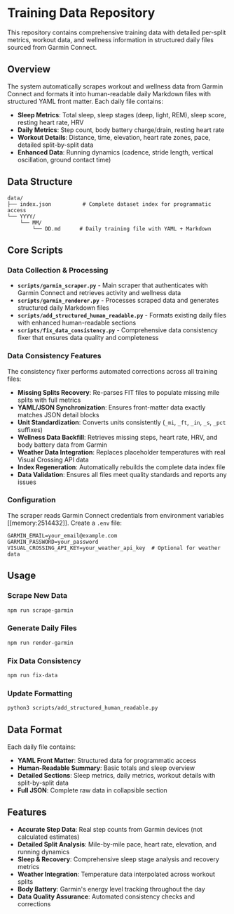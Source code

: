 # Training Data Repository

This repository contains comprehensive training data with detailed per-split metrics, workout data, and wellness information in structured daily files sourced from Garmin Connect.

## Overview

The system automatically scrapes workout and wellness data from Garmin Connect and formats it into human-readable daily Markdown files with structured YAML front matter. Each daily file contains:

- **Sleep Metrics**: Total sleep, sleep stages (deep, light, REM), sleep score, resting heart rate, HRV
- **Daily Metrics**: Step count, body battery charge/drain, resting heart rate  
- **Workout Details**: Distance, time, elevation, heart rate zones, pace, detailed split-by-split data
- **Enhanced Data**: Running dynamics (cadence, stride length, vertical oscillation, ground contact time)

## Data Structure

```
data/
├── index.json          # Complete dataset index for programmatic access
└── YYYY/
    └── MM/
        └── DD.md      # Daily training file with YAML + Markdown
```

## Core Scripts

### Data Collection & Processing

- **`scripts/garmin_scraper.py`** - Main scraper that authenticates with Garmin Connect and retrieves activity and wellness data
- **`scripts/garmin_renderer.py`** - Processes scraped data and generates structured daily Markdown files  
- **`scripts/add_structured_human_readable.py`** - Formats existing daily files with enhanced human-readable sections
- **`scripts/fix_data_consistency.py`** - Comprehensive data consistency fixer that ensures data quality and completeness

### Data Consistency Features

The consistency fixer performs automated corrections across all training files:

- **Missing Splits Recovery**: Re-parses FIT files to populate missing mile splits with full metrics
- **YAML/JSON Synchronization**: Ensures front-matter data exactly matches JSON detail blocks  
- **Unit Standardization**: Converts units consistently (`_mi`, `_ft`, `_in`, `_s`, `_pct` suffixes)
- **Wellness Data Backfill**: Retrieves missing steps, heart rate, HRV, and body battery data from Garmin
- **Weather Data Integration**: Replaces placeholder temperatures with real Visual Crossing API data
- **Index Regeneration**: Automatically rebuilds the complete data index file
- **Data Validation**: Ensures all files meet quality standards and reports any issues

### Configuration

The scraper reads Garmin Connect credentials from environment variables [[memory:2514432]]. Create a `.env` file:

```
GARMIN_EMAIL=your_email@example.com
GARMIN_PASSWORD=your_password
VISUAL_CROSSING_API_KEY=your_weather_api_key  # Optional for weather data
```

## Usage

### Scrape New Data
```bash
npm run scrape-garmin
```

### Generate Daily Files  
```bash
npm run render-garmin
```

### Fix Data Consistency
```bash
npm run fix-data
```

### Update Formatting
```bash
python3 scripts/add_structured_human_readable.py
```

## Data Format

Each daily file contains:
- **YAML Front Matter**: Structured data for programmatic access
- **Human-Readable Summary**: Basic totals and sleep overview
- **Detailed Sections**: Sleep metrics, daily metrics, workout details with split-by-split data
- **Full JSON**: Complete raw data in collapsible section

## Features

- **Accurate Step Data**: Real step counts from Garmin devices (not calculated estimates)
- **Detailed Split Analysis**: Mile-by-mile pace, heart rate, elevation, and running dynamics
- **Sleep & Recovery**: Comprehensive sleep stage analysis and recovery metrics
- **Weather Integration**: Temperature data interpolated across workout splits
- **Body Battery**: Garmin's energy level tracking throughout the day
- **Data Quality Assurance**: Automated consistency checks and corrections 